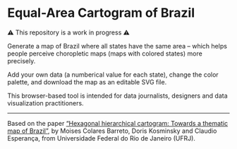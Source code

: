 # Equal-Area Cartogram of Brazil

⚠️ This repository is a work in progress ⚠️

Generate a map of Brazil where all states have the same area – which helps people perceive choropletic maps (maps with colored states) more precisely.

Add your own data (a numberical value for each state), change the color palette, and download the map as an editable SVG file.

This browser-based tool is intended for data journalists, designers and data visualization practitioners.

---
Based on the paper [“Hexagonal hierarchical cartogram: Towards a thematic map of Brazil”](https://infodesign.org.br/infodesign/article/view/563), by 
Moises Colares Barreto, Doris Kosminsky and Claudio Esperança, from Universidade Federal do Rio de Janeiro (UFRJ).
